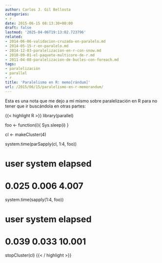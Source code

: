 ```yaml
---
author: Carlos J. Gil Bellosta
categories:
- r
date: 2015-06-15 08:13:30+00:00
draft: false
lastmod: '2025-04-06T19:13:02.723796'
related:
- 2014-06-06-validacion-cruzada-en-paralelo.md
- 2014-05-15-r-en-paralelo.md
- 2014-12-03-paralelizacion-en-r-con-snow.md
- 2010-09-01-el-paquete-multicore-de-r.md
- 2011-04-08-paralelizacion-de-bucles-con-foreach.md
tags:
- paralelización
- parallel
- r
title: 'Paralelismo en R: memo[rándum]'
url: /2015/06/15/paralelismo-en-r-memorandum/
---
```


Esta es una nota que me dejo a mí mismo sobre paralelización en R para no tener que ir buscándola en otras partes:

{{< highlight R >}}
library(parallel)

foo <- function(i){
  Sys.sleep(i)
}

cl <- makeCluster(4)

system.time(parSapply(cl, 1:4, foo))
# user  system elapsed
# 0.025   0.006   4.007

system.time(sapply(1:4, foo))
# user  system elapsed
# 0.039   0.033  10.001

stopCluster(cl)
{{< / highlight >}}
